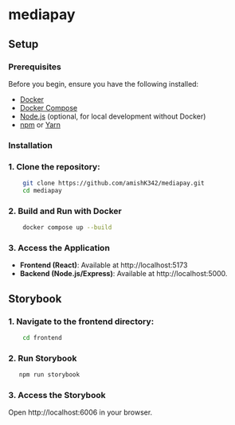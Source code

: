 # mediapay

## Setup

### Prerequisites

Before you begin, ensure you have the following installed:

- [Docker](https://docs.docker.com/get-docker/)
- [Docker Compose](https://docs.docker.com/compose/install/)
- [Node.js](https://nodejs.org/) (optional, for local development without Docker)
- [npm](https://www.npmjs.com/get-npm) or [Yarn](https://yarnpkg.com/getting-started/install)

### Installation

### 1. **Clone the repository**:

```bash
    git clone https://github.com/amishK342/mediapay.git
    cd mediapay
```

### 2. **Build and Run with Docker**

```bash
    docker compose up --build
```

### 3. **Access the Application**

- **Frontend (React)**: Available at http://localhost:5173
- **Backend (Node.js/Express)**: Available at http://localhost:5000.

## Storybook

### 1. **Navigate to the frontend directory**:

```bash
    cd frontend
```

### 2. **Run Storybook**

```bash
   npm run storybook
```

### 3. **Access the Storybook**

Open http://localhost:6006 in your browser.
